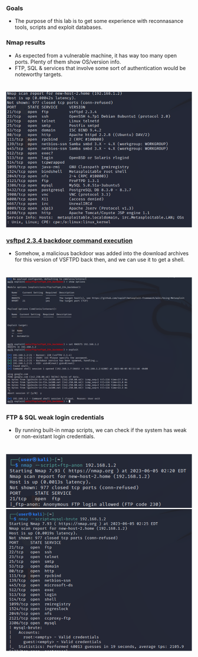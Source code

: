 ### Goals
* The purpose of this lab is to get some experience with reconnasance tools, scripts and exploit databases.
### Nmap results
* As expected from a vulnerable machine, it has way too many open ports. Plenty of them show OS/version info.
* FTP, SQL & services that involve some sort of authentication would be noteworthy targets.
#
![](./images/Metasploitable2nmap.png) 
### [vsftpd 2.3.4 backdoor command execution](https://www.rapid7.com/db/modules/exploit/unix/ftp/vsftpd_234_backdoor/)
* Somehow, a malicious backdoor was added into the download archives for this version of VSFTPD back then, and
  we can use it to get a shell.
#
![](./images/VSFTPD.png)
### FTP & SQL weak login credentials
* By running built-in nmap scripts, we can check if the system has weak or non-existant login credentials.
#
![](./images/FTPANON.png)
![](./images/SQLBRUTE.png)
